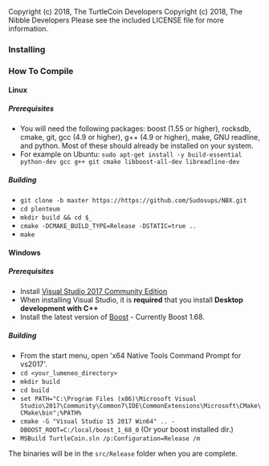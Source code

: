 Copyright (c) 2018, The TurtleCoin Developers
Copyright (c) 2018, The Nibble Developers
Please see the included LICENSE file for more information.

### Installing

### How To Compile

#### Linux

##### Prerequisites

- You will need the following packages: boost (1.55 or higher), rocksdb, cmake, git, gcc (4.9 or higher), g++ (4.9 or higher), make, GNU readline, and python. Most of these should already be installed on your system.
- For example on Ubuntu: `sudo apt-get install -y build-essential python-dev gcc g++ git cmake libboost-all-dev libreadline-dev`

##### Building

- `git clone -b master https://https://github.com/Sudosups/NBX.git`
- `cd plenteum`
- `mkdir build && cd $_`
- `cmake -DCMAKE_BUILD_TYPE=Release -DSTATIC=true ..`
- `make`

#### Windows

##### Prerequisites

- Install [Visual Studio 2017 Community Edition](https://www.visualstudio.com/thank-you-downloading-visual-studio/?sku=Community&rel=15&page=inlineinstall)
- When installing Visual Studio, it is **required** that you install **Desktop development with C++**
- Install the latest version of [Boost](https://sourceforge.net/projects/boost/files/boost-binaries/1.68.0/boost_1_68_0-msvc-14.1-64.exe/download) - Currently Boost 1.68.

##### Building

- From the start menu, open 'x64 Native Tools Command Prompt for vs2017'.
- `cd <your_lumeneo_directory>`
- `mkdir build`
- `cd build`
- `set PATH="C:\Program Files (x86)\Microsoft Visual Studio\2017\Community\Common7\IDE\CommonExtensions\Microsoft\CMake\CMake\bin";%PATH%`
- `cmake -G "Visual Studio 15 2017 Win64" .. -DBOOST_ROOT=C:/local/boost_1_68_0` (Or your boost installed dir.)
- `MSBuild TurtleCoin.sln /p:Configuration=Release /m`

The binaries will be in the `src/Release` folder when you are complete.
